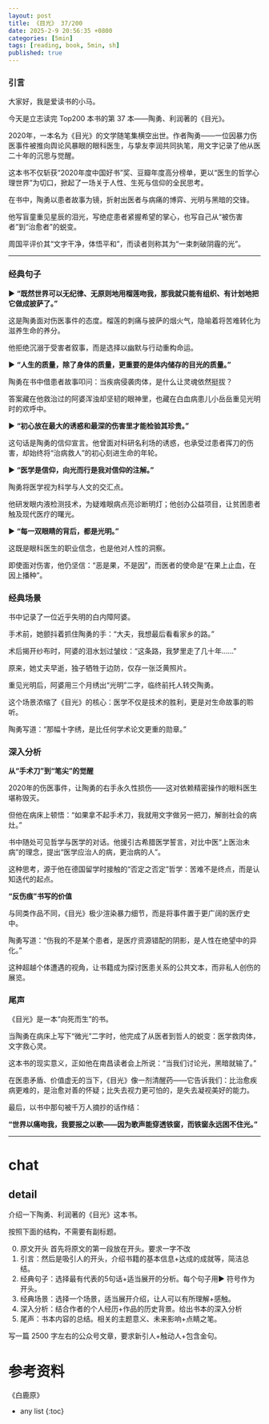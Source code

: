 ```yaml
---
layout: post
title: 《目光》 37/200
date: 2025-2-9 20:56:35 +0800
categories: [5min]
tags: [reading, book, 5min, sh]
published: true
---
```



### 引言  


大家好，我是爱读书的小马。

今天是立志读完 Top200 本书的第 37 本——陶勇、利润著的《目光》。

2020年，一本名为《目光》的文学随笔集横空出世。作者陶勇——一位因暴力伤医事件被推向舆论风暴眼的眼科医生，与挚友李润共同执笔，用文字记录了他从医二十年的沉思与觉醒。

这本书不仅斩获“2020年度中国好书”奖、豆瓣年度高分榜单，更以“医生的哲学心理世界”为切口，掀起了一场关于人性、生死与信仰的全民思考。  

在书中，陶勇以患者故事为镜，折射出医者与病痛的博弈、光明与黑暗的交锋。

他写盲童重见星辰的泪光，写绝症患者紧握希望的掌心，也写自己从“被伤害者”到“治愈者”的蜕变。

周国平评价其“文字干净，体悟平和”，而读者则称其为“一束刺破阴霾的光”。  

---

### 经典句子

▶ **“既然世界可以无纪律、无原则地用榴莲吻我，那我就只能有组织、有计划地把它做成披萨了。”**  

这是陶勇面对伤医事件的态度。榴莲的刺痛与披萨的烟火气，隐喻着将苦难转化为滋养生命的养分。

他拒绝沉溺于受害者叙事，而是选择以幽默与行动重构命运。  

▶ **“人生的质量，除了身体的质量，更重要的是体内储存的目光的质量。”**  

陶勇在书中借患者故事叩问：当疾病侵袭肉体，是什么让灵魂依然挺拔？

答案藏在他救治过的阿婆浑浊却坚韧的眼神里，也藏在白血病患儿小岳岳重见光明时的欢呼中。  

▶ **“初心放在最大的诱惑和最深的伤害里才能检验其珍贵。”** 

这句话是陶勇的信仰宣言。他曾面对科研名利场的诱惑，也承受过患者挥刀的伤害，却始终将“治病救人”的初心刻进生命的年轮。  

▶ **“医学是信仰，向光而行是我对信仰的注解。”**  

陶勇将医学视为科学与人文的交汇点。

他研发眼内液检测技术，为疑难眼病点亮诊断明灯；他创办公益项目，让贫困患者触及现代医疗的曙光。  

▶ **“每一双眼睛的背后，都是光明。”**  

这既是眼科医生的职业信念，也是他对人性的洞察。

即使面对伤害，他仍坚信：“恶是果，不是因”，而医者的使命是“在果上止血，在因上播种”。  

### 经典场景  

书中记录了一位近乎失明的白内障阿婆。

手术前，她颤抖着抓住陶勇的手：“大夫，我想最后看看家乡的路。”

术后揭开纱布时，阿婆的泪水划过皱纹：“这条路，我梦里走了几十年……”

原来，她丈夫早逝，独子牺牲于边防，仅存一张泛黄照片。

重见光明后，阿婆用三个月绣出“光明”二字，临终前托人转交陶勇。  

这个场景浓缩了《目光》的核心：医学不仅是技术的胜利，更是对生命故事的聆听。

陶勇写道：“那幅十字绣，是比任何学术论文更重的勋章。”  

### 深入分析 

**从“手术刀”到“笔尖”的觉醒**  

2020年的伤医事件，让陶勇的右手永久性损伤——这对依赖精密操作的眼科医生堪称毁灭。

但他在病床上顿悟：“如果拿不起手术刀，我就用文字做另一把刀，解剖社会的病灶。”  

书中随处可见哲学与医学的对话。他援引古希腊医学誓言，对比中医“上医治未病”的理念，提出“医学应治人的病，更治病的人”。

这种思考，源于他在德国留学时接触的“否定之否定”哲学：苦难不是终点，而是认知迭代的起点。  

**“反伤痕”书写的价值**  

与同类作品不同，《目光》极少渲染暴力细节，而是将事件置于更广阔的医疗史中。

陶勇写道：“伤我的不是某个患者，是医疗资源错配的阴影，是人性在绝望中的异化。”

这种超越个体遭遇的视角，让书籍成为探讨医患关系的公共文本，而非私人创伤的展览。  

### 尾声

《目光》是一本“向死而生”的书。

当陶勇在病床上写下“微光”二字时，他完成了从医者到哲人的蜕变：医学救肉体，文字救心灵。  

这本书的现实意义，正如他在南昌读者会上所说：“当我们讨论光，黑暗就输了。”

在医患矛盾、价值虚无的当下，《目光》像一剂清醒药——它告诉我们：比治愈疾病更难的，是治愈对善的怀疑；比失去视力更可怕的，是失去凝视美好的能力。  

最后，以书中那句被千万人摘抄的话作结：  

**“世界以痛吻我，我要报之以歌——因为歌声能穿透铁窗，而铁窗永远困不住光。”** 






------------------------------------------------------------------------

# chat

## detail

介绍一下陶勇、利润著的《目光》这本书。

按照下面的结构，不需要有副标题。

0. 原文开头 首先将原文的第一段放在开头。要求一字不改
1. 引言：然后是吸引人的开头，介绍书籍的基本信息+达成的成就等，简洁总结。
2. 经典句子：选择最有代表的5句话+适当展开的分析。每个句子用▶ 符号作为开头。
3. 经典场景：选择一个场景，适当展开介绍，让人可以有所理解+感触。
4. 深入分析：结合作者的个人经历+作品的历史背景。给出书本的深入分析
5. 尾声：书本内容的总结。相关的主题意义、未来影响+点睛之笔。

写一篇 2500 字左右的公众号文章，要求新引人+触动人+包含金句。


# 参考资料

 《白鹿原》

* any list
{:toc}